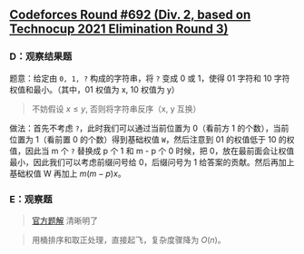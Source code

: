 ## [Codeforces Round #692 (Div. 2, based on Technocup 2021 Elimination Round 3)](https://codeforces.com/contest/1465/)

### D：观察结果题

题意：给定由 `0, 1, ?` 构成的字符串，将 `?` 变成 0 或 1，使得 01 字符和 10 字符权值和最小。（其中，01 权值为 x, 10 权值为 y）
> 不妨假设 $x \leq y$, 否则将字符串反序（x, y 互换）

做法：首先不考虑 `?`，此时我们可以通过当前位置为 0（看前方 1 的个数），当前位置为 1（看前置 0 的个数）得到基础权值 `W`，然后注意到 01 的权值低于 10 的权值，因此当 m 个 `?` 替换成 p 个 1 和 m - p 个 0 时候，把 0，放在最前面会让权值最小，因此我们可以考虑前缀问号给 0，后缀问号为 1 给答案的贡献。然后再加上基础权值 W 再加上 $m(m-p)x$。 


### E：观察题

> [官方题解](https://codeforces.com/blog/entry/85792) 清晰明了

> 用桶排序和取正处理，直接起飞，复杂度骤降为 $O(n)$。